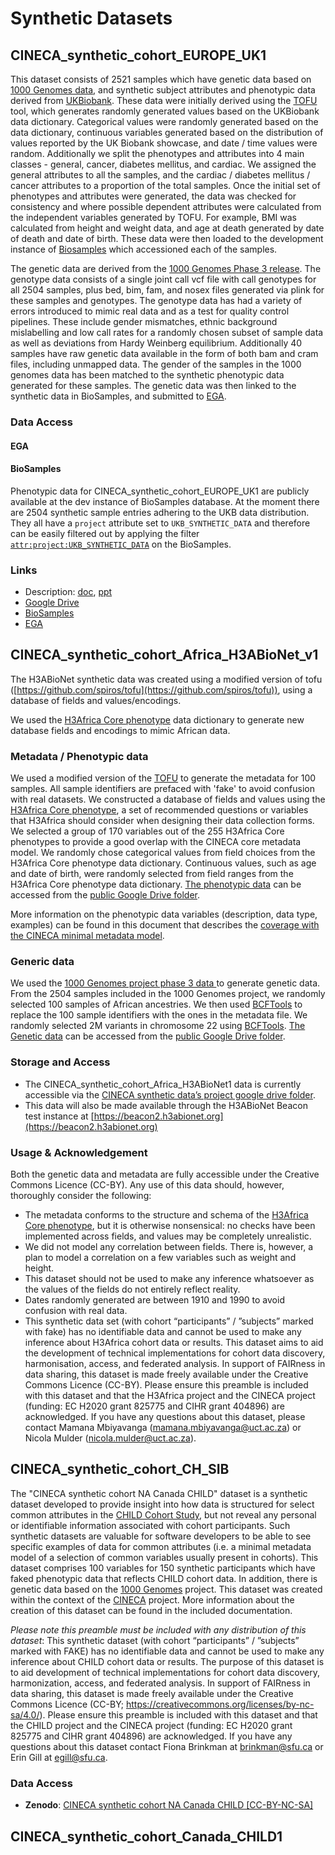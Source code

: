 # Synthetic Datasets

## CINECA_synthetic_cohort_EUROPE_UK1
This dataset consists of 2521 samples which have genetic data based on [1000 Genomes data](https://www.nature.com/articles/nature15393), and synthetic subject 
attributes and phenotypic data derived from [UKBiobank](https://journals.plos.org/plosmedicine/article?id=10.1371/journal.pmed.1001779). These data were initially derived using the [TOFU](https://github.com/spiros/tofu) tool, which 
generates randomly generated values based on the UKBiobank data dictionary. Categorical values were randomly generated 
based on the data dictionary, continuous variables generated based on the distribution of values reported by the UK 
Biobank showcase, and date / time values were random. Additionally we split the phenotypes and attributes into 4 main 
classes - general, cancer, diabetes mellitus, and cardiac. We assigned the general attributes to all the samples, and 
the cardiac / diabetes mellitus / cancer attributes to a proportion of the total samples. Once the initial set of 
phenotypes and attributes were generated, the data was checked for consistency and where possible dependent attributes 
were calculated from the independent variables generated by TOFU. For example, BMI was calculated from height and 
weight data, and age at death generated by date of death and date of birth. These data were then loaded to the 
development instance of [Biosamples](https://www.ebi.ac.uk/biosamples/ ) which accessioned each of the samples. 

The genetic data are derived from the [1000 Genomes Phase 3 release](https://www.internationalgenome.org/category/phase-3/). The genotype data consists of a single joint call 
vcf file with call genotypes for all 2504 samples, plus bed, bim, fam, and nosex files generated via plink for these 
samples and genotypes. The genotype data has had a variety of errors introduced to mimic real data and as a test for 
quality control pipelines. These include gender mismatches, ethnic background mislabelling and low call rates for a 
randomly chosen subset of sample data as well as deviations from Hardy Weinberg equilibrium. 
Additionally 40 samples have raw genetic data available in the form of both bam and cram 
files, including unmapped data. The gender of the samples in the 1000 genomes data has been matched to the synthetic 
phenotypic data generated for these samples. The genetic data was then linked to the synthetic data in BioSamples, and 
submitted to [EGA](https://ega-archive.org/). 

### Data Access
#### EGA

#### BioSamples
Phenotypic data for CINECA_synthetic_cohort_EUROPE_UK1 are publicly available at the dev instance of BioSamples 
database. At the moment there are 2504 synthetic sample entries adhering to the UKB data distribution. They all have a 
`project` attribute set to `UKB_SYNTHETIC_DATA` and therefore can be easily filtered out by applying the filter 
[`attr:project:UKB_SYNTHETIC_DATA`](https://wwwdev.ebi.ac.uk/biosamples/samples?filter=attr:project:UKB_SYNTHETIC_DATA) 
on the BioSamples.


### Links
- Description: [doc](), [ppt]()
- [Google Drive](https://drive.google.com/drive/u/1/folders/1uEy6C_owT6Lh1gBWHs-MvA4nS_9TAdLK)
- [BioSamples](https://wwwdev.ebi.ac.uk/biosamples/samples?filter=attr:project:UKB_SYNTHETIC_DATA)
- [EGA](https://ega-archive.org/datasets/EGAD00001006673)


## CINECA_synthetic_cohort_Africa_H3ABioNet_v1

The H3ABioNet synthetic data was created using a modified version of tofu ([https://github.com/spiros/tofu](https://github.com/spiros/tofu)), using a database of fields and values/encodings.

We used the [H3Africa Core phenotype](https://www.h3abionet.org/images/DataAndStandards/DataStandards/H3AfricaHarmonisedPhenotypes_DataDictionary_2018-05-11_Version_1.csv) data dictionary to generate new database fields and encodings to mimic African data.

### Metadata / Phenotypic data

We used a modified version of the [TOFU](https://github.com/spiros/tofu) to generate the metadata for 100 samples. All sample identifiers are prefaced with 'fake' to avoid confusion with real datasets. We constructed a database of fields and values using the [H3Africa Core phenotype](https://www.h3abionet.org/images/DataAndStandards/DataStandards/H3AfricaHarmonisedPhenotypes_DataDictionary_2018-05-11_Version_1.csv), a set of recommended questions or variables that H3Africa should consider when designing their data collection forms. We selected a group of 170 variables out of the 255 H3Africa Core phenotypes to provide a good overlap with the CINECA core metadata model. We randomly chose categorical values from field choices from the H3Africa Core phenotype data dictionary. Continuous values, such as age and date of birth, were randomly selected from field ranges from the H3Africa Core phenotype data dictionary. [The phenotypic data](https://drive.google.com/file/d/1p-WNt_2wTq50R2Nfi7ivmHU5R-dii_cK/view?usp=sharing) can be accessed from the [public Google Drive folder](https://drive.google.com/drive/folders/17gFbUzgVcByCd8IXb59dp2rDL2yXHQUX?usp=sharing).

More information on the phenotypic data variables (description, data type, examples) can be found in this document that describes the [coverage with the CINECA minimal metadata model](https://docs.google.com/spreadsheets/d/1Wpbf51jZjNHaIn1FJkMcMHswvHW0nasu/edit#gid=428731926).


### Generic data

We used the [1000 Genomes project phase 3 data ](http://ftp.1000genomes.ebi.ac.uk/vol1/ftp/release/20130502/) to generate genetic data. From the 2504 samples included in the 1000 Genomes project, we randomly selected 100 samples of African ancestries. We then used [BCFTools](http://samtools.github.io/bcftools/bcftools.html) to replace the 100 sample identifiers with the ones in the metadata file. We randomly selected 2M variants in chromosome 22 using [BCFTools](http://samtools.github.io/bcftools/bcftools.html). [The Genetic data](https://drive.google.com/file/d/1OBVx4DCMMo2ZH5lHCPywk1A2JnzKggy9/view?usp=sharing) can be accessed from the [public Google Drive folder](https://drive.google.com/drive/folders/17gFbUzgVcByCd8IXb59dp2rDL2yXHQUX?usp=sharing).

### Storage and Access

*   The CINECA_synthetic_cohort_Africa_H3ABioNet1 data is currently accessible via the [CINECA synthetic data’s project google drive folder](https://drive.google.com/drive/folders/17gFbUzgVcByCd8IXb59dp2rDL2yXHQUX?usp=sharing).
*   This data will also be made available through the H3ABioNet Beacon test instance at [https://beacon2.h3abionet.org](https://beacon2.h3abionet.org) 

### Usage & Acknowledgement

Both the genetic data and metadata are fully accessible under the Creative Commons Licence (CC-BY). Any use of this data should, however, thoroughly consider the following:
*   The metadata conforms to the structure and schema of the [H3Africa Core phenotype](https://www.h3abionet.org/images/DataAndStandards/DataStandards/H3AfricaHarmonisedPhenotypes_DataDictionary_2018-05-11_Version_1.csv), but it is otherwise nonsensical: no checks have been implemented across fields, and values may be completely unrealistic.
*   We did not model any correlation between fields. There is, however, a plan to model a correlation on a few variables such as weight and height.
*   This dataset should not be used to make any inference whatsoever as the values of the fields do not entirely reflect reality.
*   Dates randomly generated are between 1910 and 1990 to avoid confusion with real data.
*   This synthetic data set (with cohort “participants” / ”subjects” marked with fake) has no identifiable data and cannot be used to make any inference about H3Africa cohort data or results. This dataset aims to aid the development of technical implementations for cohort data discovery, harmonisation, access, and federated analysis. In support of FAIRness in data sharing, this dataset is made freely available under the Creative Commons Licence (CC-BY). Please ensure this preamble is included with this dataset and that the H3Africa project and the CINECA project (funding: EC H2020 grant 825775 and CIHR grant 404896) are acknowledged. If you have any questions about this dataset, please contact Mamana Mbiyavanga ([mamana.mbiyavanga@uct.ac.za](mailto:mamana.mbiyavanga@uct.ac.za)) or Nicola Mulder ([nicola.mulder@uct.ac.za](mailto:nicola.mulder@uct.ac.za)).

## CINECA_synthetic_cohort_CH_SIB

The "CINECA synthetic cohort NA Canada CHILD" dataset is a synthetic dataset developed to provide insight into how data is structured for select common attributes in the [CHILD Cohort Study](https://childstudy.ca/), but not reveal any personal or identifiable information associated with cohort participants. Such synthetic datasets are valuable for software developers to be able to see specific examples of data for common attributes (i.e. a minimal metadata model of a selection of common variables usually present in cohorts). This dataset comprises 100 variables for 150 synthetic participants which have faked phenotypic data that reflects CHILD cohort data. In addition, there is genetic data based on the [1000 Genomes](https://www.nature.com/articles/nature15393) project. This dataset was created within the context of the [CINECA](https://www.cineca-project.eu/) project. More information about the creation of this dataset can be found in the included documentation.

*Please note this preamble must be included with any distribution of this dataset*: This synthetic dataset (with cohort “participants” / ”subjects” marked with FAKE) has no identifiable data and cannot be used to make any inference about CHILD cohort data or results. The purpose of this dataset is to aid development of technical implementations for cohort data discovery, harmonization, access, and federated analysis. In support of FAIRness in data sharing, this dataset is made freely available under the Creative Commons Licence (CC-BY; https://creativecommons.org/licenses/by-nc-sa/4.0/). Please ensure this preamble is included with this dataset and that the CHILD project and the CINECA project (funding: EC H2020 grant 825775 and CIHR grant 404896) are acknowledged. If you have any questions about this dataset contact Fiona Brinkman at brinkman@sfu.ca or Erin Gill at egill@sfu.ca.

### Data Access

* **Zenodo**: [CINECA synthetic cohort NA Canada CHILD [CC-BY-NC-SA]](https://zenodo.org/record/5122832)

## CINECA_synthetic_cohort_Canada_CHILD1
